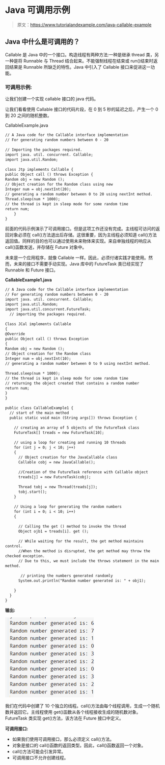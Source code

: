 # Java 可调用示例

> 原文：<https://www.tutorialandexample.com/java-callable-example>

## Java 中什么是可调用的？

Callable 是 Java 中的一个接口。构造线程有两种方法:一种是继承 thread 类，另一种是将 Runnable 与 Thread 结合起来。不能强制线程在结束或 run()结束时返回结果是 Runnable 所缺乏的特性。Java 中引入了 Callable 接口来促进这一功能。

### 可调用示例:

让我们创建一个实现 callable 接口的 java 代码。

让我们看看使用 Callable 接口的代码片段，在 0 到 5 秒的延迟之后，产生一个 0 到 20 之间的随机整数。

CallableExample.java

```
// A Java code for the Callable interface implementation
// For generating random numbers between 0 - 20  

// Importing the packages required.
import java. util. concurrent. Callable;  
import java.util.Random;  

class Jtp implements Callable {  
public Object call () throws Exception {  
Random obj = new Random ();  
// Object creation for the Random class using new   
Integer num = obj.nextInt(20);  
// generating a random number between 0 to 20 using nextInt method.
Thread.sleep(num * 1000);  
// the thread is kept in sleep mode for some random time  
return num;  
	}  
} 
```

前面的代码示例演示了可调用接口。但是这项工作还没有完成。主线程可访问的返回对象必须在 call()方法退出后存储。这很重要，因为主线程必须知道 call()方法返回值。同样的目的也可以通过使用未来物体来实现。来自单独线程的响应从 call()函数发送，并存储在 Future 对象中。

未来是一个应用程序，就像 Callable 一样。因此，必须付诸实践才能使用。然而，未来的接口不需要手动实现。Java 库中的 FutureTask 类已经实现了 Runnable 和 Future 接口。

**CallableExample1.java**

```
// A Java code for the Callable interface implementation
// For generating random numbers between 0 - 20  
import java. util. concurrent. Callable;  
import java.util.Random;  
import java.util.concurrent.FutureTask;  
  // importing the packages required.  

Class JCal implements Callable  
{  
@Override  
public Object call () throws Exception  
{  
Random obj = new Random ();  
// Object creation for the Random class   
Integer num = obj.nextInt(10);  
// generating a random number between 0 to 9 using nextInt method.  

Thread.sleep(num * 1000);  
// the thread is kept in sleep mode for some random time
// returning the object created that contains a random number  
return num;  
}  
}  

public class CallableExample1 {  
  // start of the main method 
  public static void main (String args[]) throws Exception {  

    // creating an array of 5 objects of the FutureTask class  
    FutureTask[] treads = new FutureTask[10];  

    // using a loop for creating and running 10 threads  
    for (int j = 0; j < 10; j++)  
    {  
      // Object creation for the JavaCallable class  
      Callable cobj = new JavaCallable();  

      //Creation of the FutureTask reference with Callable object
      treads[j] = new FutureTask(cobj);  

      Thread tobj = new Thread(treads[j]);  
      tobj.start();  
    }  

    // Using a loop for generating the random numbers  
    for (int i = 0; i < 10; i++)  
    {  

      // Calling the get () method to invoke the thread 
      Object ojb1 = treads[i]. get ();  

      // While waiting for the result, the get method maintains control. 
      //When the method is disrupted, the get method may throw the checked exception.
      // Due to this, we must include the throws statement in the main method.  

       // printing the numbers generated randomly
      System.out.println("Random number generated is: " + obj1);  

    }  
  }  
} 
```

**输出:**

![Java callable example](img/9b1ea709121b0d77036e541a0b002315.png)  

我们在代码中创建了 10 个独立的线程。call()方法由每个线程调用，生成一个随机数并返回它。主线程使用 get()函数从各个线程接收生成的随机数对象。FutureTask 类实现 get()方法，该方法在 Future 接口中定义。

**可调用接口:**

*   如果我们使用可调用接口，那么必须定义 call()方法。
*   对象是接口的 call()函数的返回类型。因此，call()函数返回一个对象。
*   call()方法可能会引发异常。
*   可调用接口不允许创建线程。